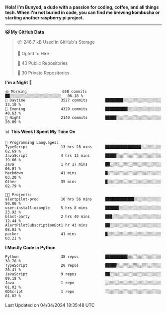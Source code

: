 <p>
<b>Hola! I'm Bunyod, a dude with a passion for coding, coffee, and all things tech. When I'm not buried in code, you can find me brewing kombucha or starting another raspberry pi project.</b>
</p>

---

<!--START_SECTION:waka-->
**🐱 My GitHub Data** 

> 📦 248.7 kB Used in GitHub's Storage 
 > 
> 💼 Opted to Hire
 > 
> 📜 43 Public Repositories 
 > 
> 🔑 30 Private Repositories 
 > 
**I'm a Night 🦉** 

```text
🌞 Morning                658 commits         ██░░░░░░░░░░░░░░░░░░░░░░░   06.18 % 
🌆 Daytime                3527 commits        ████████░░░░░░░░░░░░░░░░░   33.10 % 
🌃 Evening                4329 commits        ██████████░░░░░░░░░░░░░░░   40.63 % 
🌙 Night                  2140 commits        █████░░░░░░░░░░░░░░░░░░░░   20.09 % 
```


📊 **This Week I Spent My Time On** 

```text
💬 Programming Languages: 
TypeScript               13 hrs 28 mins      ████████████████░░░░░░░░░   62.69 % 
JavaScript               4 hrs 13 mins       █████░░░░░░░░░░░░░░░░░░░░   19.66 % 
Java                     1 hr 17 mins        ██░░░░░░░░░░░░░░░░░░░░░░░   06.01 % 
Markdown                 41 mins             █░░░░░░░░░░░░░░░░░░░░░░░░   03.20 % 
Other                    35 mins             █░░░░░░░░░░░░░░░░░░░░░░░░   02.79 % 

🐱‍💻 Projects: 
alertpilot-prod          10 hrs 56 mins      █████████████░░░░░░░░░░░░   50.86 % 
user-install-example     5 hrs 8 mins        ██████░░░░░░░░░░░░░░░░░░░   23.92 % 
blast-party              2 hrs 40 mins       ███░░░░░░░░░░░░░░░░░░░░░░   12.44 % 
AlertPilotSubscriptionBot1 hr 43 mins        ██░░░░░░░░░░░░░░░░░░░░░░░   08.03 % 
packer                   41 mins             █░░░░░░░░░░░░░░░░░░░░░░░░   03.21 % 
```

**I Mostly Code in Python** 

```text
Python                   38 repos            ██████████░░░░░░░░░░░░░░░   38.78 % 
TypeScript               20 repos            █████░░░░░░░░░░░░░░░░░░░░   20.41 % 
JavaScript               9 repos             ██░░░░░░░░░░░░░░░░░░░░░░░   09.18 % 
Java                     1 repo              ░░░░░░░░░░░░░░░░░░░░░░░░░   01.02 % 
GDScript                 1 repo              ░░░░░░░░░░░░░░░░░░░░░░░░░   01.02 % 
```




 Last Updated on 04/04/2024 18:35:48 UTC
<!--END_SECTION:waka-->
